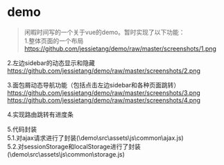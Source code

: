 # demo

> 闲暇时间写的一个关于vue的demo。暂时实现了以下功能：<br/>
1.整体页面的一个布局<br/>
https://github.com/jessietang/demo/raw/master/screenshots/1.png <br/>

2.左边sidebar的动态显示和隐藏<br/>
https://github.com/jessietang/demo/raw/master/screenshots/2.png <br/>

3.面包屑动态导航功能（包括点击左边sidebar和各种页面跳转）<br/>
https://github.com/jessietang/demo/raw/master/screenshots/3.png <br/>
https://github.com/jessietang/demo/raw/master/screenshots/4.png <br/>

4.实现路由跳转有进度条<br/>

5.代码封装<br/>
  5.1.对ajax请求进行了封装(\demo\src\assets\js\common\ajax.js) <br/>
  5.2.对sessionStorage和localStorage进行了封装(\demo\src\assets\js\common\storage.js) <br/>

